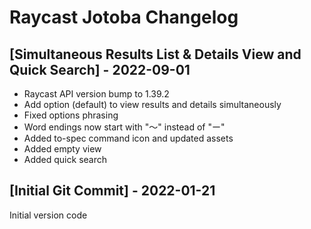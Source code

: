 # Raycast Jotoba Changelog

## [Simultaneous Results List & Details View and Quick Search] - 2022-09-01

- Raycast API version bump to 1.39.2
- Add option (default) to view results and details simultaneously
- Fixed options phrasing
- Word endings now start with "〜" instead of "ー"
- Added to-spec command icon and updated assets
- Added empty view
- Added quick search

## [Initial Git Commit] - 2022-01-21

Initial version code
